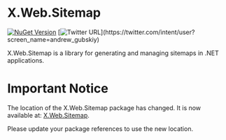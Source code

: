 # X.Web.Sitemap

[![NuGet Version](http://img.shields.io/nuget/v/xsitemap.svg?style=flat)](https://www.nuget.org/packages/xsitemap/)
[![Twitter URL](https://img.shields.io/twitter/url/https/twitter.com/andrew_gubskiy.svg?style=social&label=Follow%20me!)](https://twitter.com/intent/user?screen_name=andrew_gubskiy)

X.Web.Sitemap is a library for generating and managing sitemaps in .NET applications.

# Important Notice

The location of the X.Web.Sitemap package has changed. It is now available at: [X.Web.Sitemap](https://www.nuget.org/packages/X.Web.Sitemap/2.10.0).

Please update your package references to use the new location.
